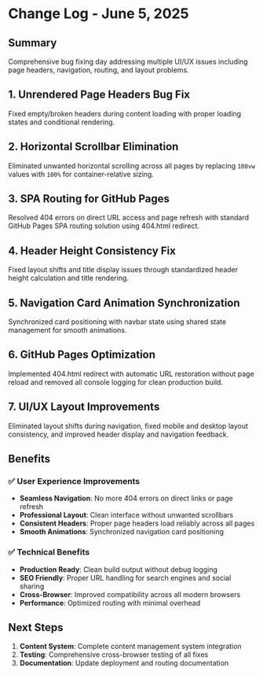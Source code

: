# Change Log - June 5, 2025

## Summary
Comprehensive bug fixing day addressing multiple UI/UX issues including page headers, navigation, routing, and layout problems.

## 1. Unrendered Page Headers Bug Fix
Fixed empty/broken headers during content loading with proper loading states and conditional rendering.

## 2. Horizontal Scrollbar Elimination
Eliminated unwanted horizontal scrolling across all pages by replacing `100vw` values with `100%` for container-relative sizing.

## 3. SPA Routing for GitHub Pages
Resolved 404 errors on direct URL access and page refresh with standard GitHub Pages SPA routing solution using 404.html redirect.

## 4. Header Height Consistency Fix
Fixed layout shifts and title display issues through standardized header height calculation and title rendering.

## 5. Navigation Card Animation Synchronization
Synchronized card positioning with navbar state using shared state management for smooth animations.

## 6. GitHub Pages Optimization
Implemented 404.html redirect with automatic URL restoration without page reload and removed all console logging for clean production build.

## 7. UI/UX Layout Improvements
Eliminated layout shifts during navigation, fixed mobile and desktop layout consistency, and improved header display and navigation feedback.

## Benefits

### ✅ User Experience Improvements
- **Seamless Navigation**: No more 404 errors on direct links or page refresh
- **Professional Layout**: Clean interface without unwanted scrollbars
- **Consistent Headers**: Proper page headers load reliably across all pages
- **Smooth Animations**: Synchronized navigation card positioning

### ✅ Technical Benefits
- **Production Ready**: Clean build output without debug logging
- **SEO Friendly**: Proper URL handling for search engines and social sharing
- **Cross-Browser**: Improved compatibility across all modern browsers
- **Performance**: Optimized routing with minimal overhead

## Next Steps
1. **Content System**: Complete content management system integration
2. **Testing**: Comprehensive cross-browser testing of all fixes
3. **Documentation**: Update deployment and routing documentation



